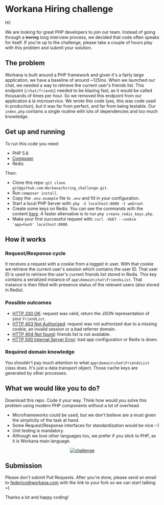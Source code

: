 # Workana Hiring challenge

Hi!

We are looking for great PHP developers to join our team. Instead of going through a ~~boring~~ long interview process, we decided that code often speaks for itself. If you're up to the challenge, please take a couple of hours play with this problem and submit your solution.

## The problem

Workana is built around a PHP framework and given it's a fairly large application, we have a baseline of around ~125ms. When we launched our chat, we needed a way to retrieve the current user's friends list. This endpoint (`/chat/friends`) needed to be blazing fast, as it would be called thousands of times per hour. So we removed this endpoint from our application á la *microservice*. We wrote this code (yes, this was code used in production), but it was far from perfect, and far from being testable. Our `index.php` contains a single routine with lots of dependencies and too much knowledge.

## Get up and running

To run this code you need:
  - PHP 5.6
  - [Composer](getcomposer.org)
  - Redis

Then:
  - Clone this repo: `git clone git@github.com:Workana/hiring_challenge.git`.
  - Run `composer install`.
  - Copy the `.env.example` file to `.env` and fill in your configuration.
  - Start a local PHP Server with: `php -S localhost:8080 -t webroot`
  - Create some keys on Redis. You can see the commands with the content [here](samples/redis_commands). A faster alternative is to run `php create_redis_keys.php`.
  - Make your first successful request with: `curl -XGET --cookie 'app=hash' localhost:8080`.

## How it works

### Request/Response cycle

It receives a request with a cookie from a logged in user. With that cookie we retrieve the current user's session which contains the user ID.
That user ID is used to retrieve the user's current friends list stored in Redis. This key contains a serialized instance of `app\domain\chat\FriendsList`. That instance is then filled with presence status of the relevant users (also stored in Redis).

### Possible outcomes

- [HTTP 200 OK](samples/response_200): request was valid, return the JSON representation of your `FriendList`.
- [HTTP 403 Not Authorized](samples/response_403): request was not authorized due to a missing cookie, an invalid session or a bad referrer domain.
- [HTTP 404 Not found](samples/response_404): friends list is not available.
- [HTTP 500 Internal Server Error](samples/response_500): bad app configuration or Redis is down.

### Required domain knowledge

You shouldn't pay much attention to what `app\domain\chat\FriendsList` class does. It's just a data transport object. Those cache keys are generated by other processes.

## What we would like you to do?

Download this repo. Code it your way. Think how would you solve this problem using modern PHP components without a lot of overhead.

- Microframeworks could be used, but we don't believe are a must given the simplicity of the task at hand.
- Some Request/Response interfaces for standardization would be nice :-)
- Unit testing is mandatory.
- Although we love other languages too, we prefer if you stick to PHP, as it is Workana main language.

<p align="center"><a href="https://camo.githubusercontent.com/b59cb77c4263f7da915a5deb6006ff9c5d62ac25/68747470733a2f2f7170682e69732e71756f726163646e2e6e65742f6d61696e2d71696d672d6135653565336334363135666135363461373231343338646637363732663039" target="_blank" class="rich-diff-level-one"><img src="https://camo.githubusercontent.com/b59cb77c4263f7da915a5deb6006ff9c5d62ac25/68747470733a2f2f7170682e69732e71756f726163646e2e6e65742f6d61696e2d71696d672d6135653565336334363135666135363461373231343338646637363732663039" alt="challenge" data-canonical-src="https://qph.is.quoracdn.net/main-qimg-a5e5e3c4615fa564a721438df7672f09" style="max-width:100%;"></a></p>

## Submission

 Please don't submit Pull Requests. After you're done, please send an email to [federico@workana.com](mailto:federico@workana.com?subject=Workana%20Hiring) with the link to your fork so we can start talking =)

Thanks a lot and happy coding!
